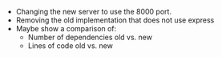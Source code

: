 - Changing the new server to use the 8000 port.
- Removing the old implementation that does not use express
- Maybe show a comparison of:
  - Number of dependencies old vs. new
  - Lines of code old vs. new
